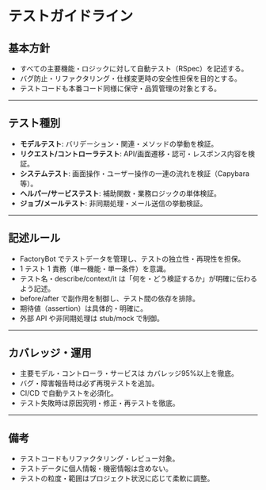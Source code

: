 # テストガイドライン

## 基本方針

- すべての主要機能・ロジックに対して自動テスト（RSpec）を記述する。
- バグ防止・リファクタリング・仕様変更時の安全性担保を目的とする。
- テストコードも本番コード同様に保守・品質管理の対象とする。

---

## テスト種別

- **モデルテスト**: バリデーション・関連・メソッドの挙動を検証。
- **リクエスト/コントローラテスト**: API/画面遷移・認可・レスポンス内容を検証。
- **システムテスト**: 画面操作・ユーザー操作の一連の流れを検証（Capybara 等）。
- **ヘルパー/サービステスト**: 補助関数・業務ロジックの単体検証。
- **ジョブ/メールテスト**: 非同期処理・メール送信の挙動検証。

---

## 記述ルール

- FactoryBot でテストデータを管理し、テストの独立性・再現性を担保。
- 1 テスト 1 責務（単一機能・単一条件）を意識。
- テスト名・describe/context/it は「何を・どう検証するか」が明確に伝わるよう記述。
- before/after で副作用を制御し、テスト間の依存を排除。
- 期待値（assertion）は具体的・明確に。
- 外部 API や非同期処理は stub/mock で制御。

---

## カバレッジ・運用

- 主要モデル・コントローラ・サービスは カバレッジ95%以上を徹底。
- バグ・障害報告時は必ず再現テストを追加。
- CI/CD で自動テストを必須化。
- テスト失敗時は原因究明・修正・再テストを徹底。

---

## 備考

- テストコードもリファクタリング・レビュー対象。
- テストデータに個人情報・機密情報は含めない。
- テストの粒度・範囲はプロジェクト状況に応じて柔軟に調整。
